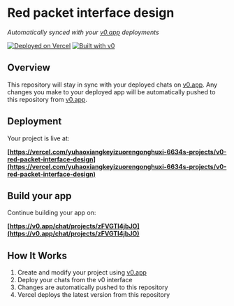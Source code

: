 # Red packet interface design

*Automatically synced with your [v0.app](https://v0.app) deployments*

[![Deployed on Vercel](https://img.shields.io/badge/Deployed%20on-Vercel-black?style=for-the-badge&logo=vercel)](https://vercel.com/yuhaoxiangkeyizuorengonghuxi-6634s-projects/v0-red-packet-interface-design)
[![Built with v0](https://img.shields.io/badge/Built%20with-v0.app-black?style=for-the-badge)](https://v0.app/chat/projects/zFVGTl4jbJO)

## Overview

This repository will stay in sync with your deployed chats on [v0.app](https://v0.app).
Any changes you make to your deployed app will be automatically pushed to this repository from [v0.app](https://v0.app).

## Deployment

Your project is live at:

**[https://vercel.com/yuhaoxiangkeyizuorengonghuxi-6634s-projects/v0-red-packet-interface-design](https://vercel.com/yuhaoxiangkeyizuorengonghuxi-6634s-projects/v0-red-packet-interface-design)**

## Build your app

Continue building your app on:

**[https://v0.app/chat/projects/zFVGTl4jbJO](https://v0.app/chat/projects/zFVGTl4jbJO)**

## How It Works

1. Create and modify your project using [v0.app](https://v0.app)
2. Deploy your chats from the v0 interface
3. Changes are automatically pushed to this repository
4. Vercel deploys the latest version from this repository
